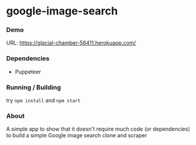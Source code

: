 # google-image-search

### Demo

URL: https://glacial-chamber-56411.herokuapp.com/

### Dependencies

- Puppeteer

### Running / Building

try ```npm install``` and ```npm start```

### About

A simple app to show that it doesn't require much code (or dependencies) to build a simple Google image search clone and scraper
